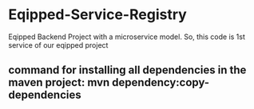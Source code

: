 # Eqipped-Service-Registry
Eqipped Backend Project with a microservice model. So, this code is 1st service of our eqipped project

command for installing all dependencies in the maven project: mvn dependency:copy-dependencies
---------------------------------------------------
